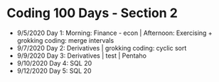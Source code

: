 # Coding 100 Days - Section 2

- 9/5/2020  Day 1: Morning: Finance - econ | Afternoon: Exercising + grokking coding: merge intervals
- 9/7/2020  Day 2: Derivatives | grokking coding: cyclic sort
- 9/9/2020  Day 3: Derivatives | test | Pentaho
- 9/10/2020 Day 4: SQL 20
- 9/12/2020 Day 5: SQL 20